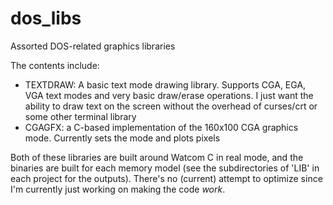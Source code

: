 # dos_libs
Assorted DOS-related graphics libraries 

The contents include:
- TEXTDRAW: A basic text mode drawing library.  Supports CGA, EGA, VGA text modes and very basic draw/erase operations.  I just want the ability to draw text on the screen without the overhead of curses/crt or some other terminal library
- CGAGFX: a C-based implementation of the 160x100 CGA graphics mode.  Currently sets the mode and plots pixels

Both of these libraries are built around Watcom C in real mode, and the binaries are built for each memory model (see the subdirectories of 'LIB' in each project for the outputs).  There's no (current) attempt to optimize since I'm currently just working on making the code *work*.